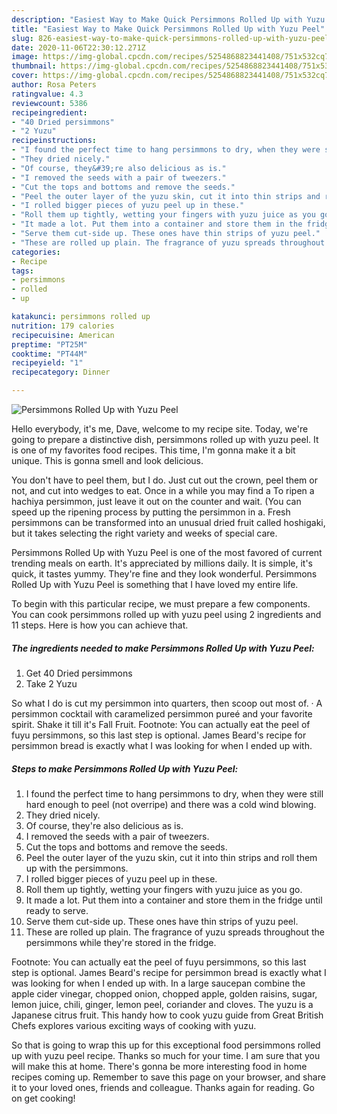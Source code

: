 ```yaml
---
description: "Easiest Way to Make Quick Persimmons Rolled Up with Yuzu Peel"
title: "Easiest Way to Make Quick Persimmons Rolled Up with Yuzu Peel"
slug: 826-easiest-way-to-make-quick-persimmons-rolled-up-with-yuzu-peel
date: 2020-11-06T22:30:12.271Z
image: https://img-global.cpcdn.com/recipes/5254868823441408/751x532cq70/persimmons-rolled-up-with-yuzu-peel-recipe-main-photo.jpg
thumbnail: https://img-global.cpcdn.com/recipes/5254868823441408/751x532cq70/persimmons-rolled-up-with-yuzu-peel-recipe-main-photo.jpg
cover: https://img-global.cpcdn.com/recipes/5254868823441408/751x532cq70/persimmons-rolled-up-with-yuzu-peel-recipe-main-photo.jpg
author: Rosa Peters
ratingvalue: 4.3
reviewcount: 5386
recipeingredient:
- "40 Dried persimmons"
- "2 Yuzu"
recipeinstructions:
- "I found the perfect time to hang persimmons to dry, when they were still hard enough to peel (not overripe) and there was a cold  wind blowing."
- "They dried nicely."
- "Of course, they&#39;re also delicious as is."
- "I removed the seeds with a pair of tweezers."
- "Cut the tops and bottoms and remove the seeds."
- "Peel the outer layer of the yuzu skin, cut it into thin strips and roll them up with the persimmons."
- "I rolled bigger pieces of yuzu peel up in these."
- "Roll them up tightly, wetting your fingers with yuzu juice as you go."
- "It made a lot. Put them into a container and store them in the fridge until ready to serve."
- "Serve them cut-side up. These ones have thin strips of yuzu peel."
- "These are rolled up plain. The fragrance of yuzu spreads throughout the persimmons while they&#39;re stored in the fridge."
categories:
- Recipe
tags:
- persimmons
- rolled
- up

katakunci: persimmons rolled up 
nutrition: 179 calories
recipecuisine: American
preptime: "PT25M"
cooktime: "PT44M"
recipeyield: "1"
recipecategory: Dinner

---
```



![Persimmons Rolled Up with Yuzu Peel](https://img-global.cpcdn.com/recipes/5254868823441408/751x532cq70/persimmons-rolled-up-with-yuzu-peel-recipe-main-photo.jpg)

Hello everybody, it's me, Dave, welcome to my recipe site. Today, we're going to prepare a distinctive dish, persimmons rolled up with yuzu peel. It is one of my favorites food recipes. This time, I'm gonna make it a bit unique. This is gonna smell and look delicious.

You don&#39;t have to peel them, but I do. Just cut out the crown, peel them or not, and cut into wedges to eat. Once in a while you may find a To ripen a hachiya persimmon, just leave it out on the counter and wait. (You can speed up the ripening process by putting the persimmon in a. Fresh persimmons can be transformed into an unusual dried fruit called hoshigaki, but it takes selecting the right variety and weeks of special care.

Persimmons Rolled Up with Yuzu Peel is one of the most favored of current trending meals on earth. It's appreciated by millions daily. It is simple, it's quick, it tastes yummy. They're fine and they look wonderful. Persimmons Rolled Up with Yuzu Peel is something that I have loved my entire life.


To begin with this particular recipe, we must prepare a few components. You can cook persimmons rolled up with yuzu peel using 2 ingredients and 11 steps. Here is how you can achieve that.

<!--inarticleads1-->

##### The ingredients needed to make Persimmons Rolled Up with Yuzu Peel:

1. Get 40 Dried persimmons
1. Take 2 Yuzu


So what I do is cut my persimmon into quarters, then scoop out most of. · A persimmon cocktail with caramelized persimmon pureé and your favorite spirit. Shake it till it&#39;s Fall Fruit. Footnote: You can actually eat the peel of fuyu persimmons, so this last step is optional. James Beard&#39;s recipe for persimmon bread is exactly what I was looking for when I ended up with. 

<!--inarticleads2-->

##### Steps to make Persimmons Rolled Up with Yuzu Peel:

1. I found the perfect time to hang persimmons to dry, when they were still hard enough to peel (not overripe) and there was a cold  wind blowing.
1. They dried nicely.
1. Of course, they&#39;re also delicious as is.
1. I removed the seeds with a pair of tweezers.
1. Cut the tops and bottoms and remove the seeds.
1. Peel the outer layer of the yuzu skin, cut it into thin strips and roll them up with the persimmons.
1. I rolled bigger pieces of yuzu peel up in these.
1. Roll them up tightly, wetting your fingers with yuzu juice as you go.
1. It made a lot. Put them into a container and store them in the fridge until ready to serve.
1. Serve them cut-side up. These ones have thin strips of yuzu peel.
1. These are rolled up plain. The fragrance of yuzu spreads throughout the persimmons while they&#39;re stored in the fridge.


Footnote: You can actually eat the peel of fuyu persimmons, so this last step is optional. James Beard&#39;s recipe for persimmon bread is exactly what I was looking for when I ended up with. In a large saucepan combine the apple cider vinegar, chopped onion, chopped apple, golden raisins, sugar, lemon juice, chili, ginger, lemon peel, coriander and cloves. The yuzu is a Japanese citrus fruit. This handy how to cook yuzu guide from Great British Chefs explores various exciting ways of cooking with yuzu. 

So that is going to wrap this up for this exceptional food persimmons rolled up with yuzu peel recipe. Thanks so much for your time. I am sure that you will make this at home. There's gonna be more interesting food in home recipes coming up. Remember to save this page on your browser, and share it to your loved ones, friends and colleague. Thanks again for reading. Go on get cooking!
